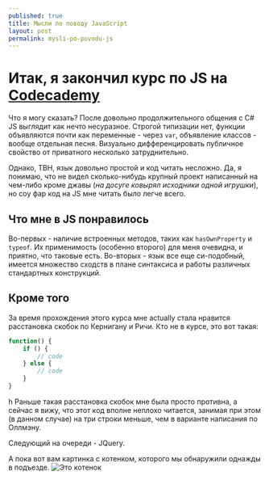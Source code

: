 ```yaml
---
published: true
title: Мысли по поводу JavaScript
layout: post
permalink: mysli-po-povodu-js
---
```

# Итак, я закончил курс по JS на [Codecademy](http://codecademy.com)

Что я могу сказать? После довольно продолжительного общения с C# JS выглядит как нечто несуразное. Строгой типизации нет, функции объявляются почти как переменные - через `var`, объявление классов - вообще отдельная песня. Визуально дифференцировать публичное свойство от приватного несколько затруднительно.

Однако, TBH, язык довольно простой и код читать несложно. Да, я понимаю, что не видел сколько-нибудь крупный проект написанный на чем-либо кроме джавы (_на досуге ковырял исходники одной игрушки_), но соу фар код на JS мне читать было легче всего.

## Что мне в JS понравилось

Во-первых - наличие встроенных методов, таких как `hasOwnProperty` и `typeof`. Их применимость (особенно второго) для меня очевидна, и приятно, что таковые есть. Во-вторых - язык все еще си-подобный, имеется множество сходств в плане синтаксиса и работы различных стандартных конструкций.

## Кроме того

За время прохождения этого курса мне actually стала нравится расстановка скобок по Кернигану и Ричи. Кто не в курсе, это вот такая:
``` JavaScript
function() {
    if () {
        // code    
    } else {
        // code
    }
}
```
h
Раньше такая расстановка скобок мне была просто противна, а сейчас я вижу, что этот код вполне неплохо читается, занимая при этом (в данном случае) на три строки меньше, чем в варианте написания по Оллмэну.

Следующий на очереди - JQuery.

А пока вот вам картинка с котенком, которого мы обнаружили однажды в подъезде.
![Это котенок](http://s10.postimg.org/tbql6xnyh/IMG_9271.jpg)

